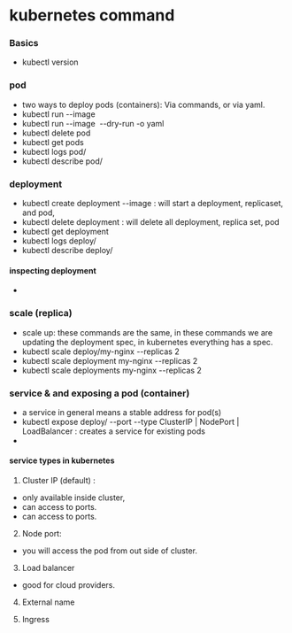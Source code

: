 # kubernetes command

### Basics

- kubectl version

### pod

- two ways to deploy pods (containers): Via commands, or via yaml.
- kubectl run <name of the pod> --image <image name>
- kubectl run <name of the pod> --image <image name> --dry-run -o yaml
- kubectl delete pod <name of the pod>
- kubectl get pods
- kubectl logs pod/<name of the pod>
- kubectl describe pod/<name of the pod>

### deployment

- kubectl create deployment <name of the deployment> --image <name of the image> : will start a deployment, replicaset, and pod,
- kubectl delete deployment <my-nginx> : will delete all deployment, replica set, pod
- kubectl get deployment
- kubectl logs deploy/<name of the deployment>
- kubectl describe deploy/<name of the deployment>

#### inspecting deployment

-

### scale (replica)

- scale up: these commands are the same, in these commands we are updating the deployment spec, in kubernetes everything has a spec.
- kubectl scale deploy/my-nginx --replicas 2
- kubectl scale deployment my-nginx --replicas 2
- kubectl scale deployments my-nginx --replicas 2

### service & and exposing a pod (container)

- a service in general means a stable address for pod(s)
- kubectl expose deploy/<deployment name> --port <port number> --type ClusterIP | NodePort | LoadBalancer  : creates a service for existing pods
- 

#### service types in kubernetes

1. Cluster IP (default) :

- only available inside cluster,
- can access to ports.
- can access to ports.

2. Node port:

- you will access the pod from out side of cluster.

3. Load balancer

- good for cloud providers.

4. External name

5. Ingress
